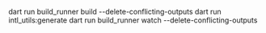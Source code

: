 dart run build_runner build --delete-conflicting-outputs
dart run intl_utils:generate
dart run build_runner watch --delete-conflicting-outputs